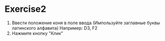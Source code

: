 # Exercise2
1. Ввести положение коня в поле ввода (Импользуйте заглавные буквы латинского алфавита)
Например: D3, F2
2. Нажмите кнопку "Клик"
